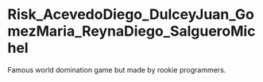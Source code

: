 # Risk_AcevedoDiego_DulceyJuan_GomezMaria_ReynaDiego_SalgueroMichel
Famous world domination game but made by rookie programmers.
